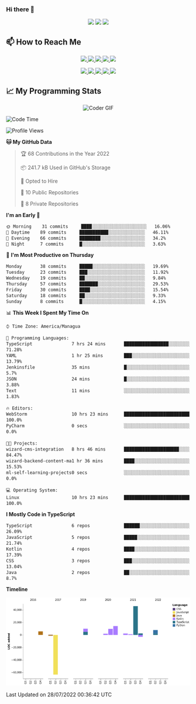 ### Hi there 👋

<!--
**DevKenny/DevKenny** is a ✨ _special_ ✨ repository because its `README.md` (this file) appears on your GitHub profile.

Here are some ideas to get you started:

- 🔭 I’m currently working on ...
- 🌱 I’m currently learning ...
- 👯 I’m looking to collaborate on ...
- 🤔 I’m looking for help with ...
- 💬 Ask me about ...
- 📫 How to reach me: ...
- 😄 Pronouns: ...
- ⚡ Fun fact: ...
-->

<p align = "center">
  <img src="https://github-readme-stats.vercel.app/api?username=DevKenny&count_private=true&show_icons=true&theme=graywhite&line_height=30&hide_border=true">
  <img src="https://github-readme-stats.vercel.app/api/top-langs/?username=DevKenny&hide=html,css&theme=graywhite&hide_border=true">
  <img src="https://github-profile-summary-cards.vercel.app/api/cards/profile-details?username=DevKenny&theme=vue">
</p>

## 📫 How to Reach Me

<p align="center">
 <a href="https://devkenny.github.io">
  <img src="https://img.shields.io/badge/DevKenny-%23206A5D.svg?&style=for-the-badge&logo=jquery&logoColor=white" />
 </a>

 <a href="https://www.linkedin.com/in/hreal92">
  <img src="https://img.shields.io/badge/connect-%230077B5.svg?&style=for-the-badge&logo=linkedin&logoColor=white" />
 </a>

 <a href="https://join.skype.com/invite/IQ6gVADlpBSM">
  <img src="https://img.shields.io/badge/chat-%2300AFF0.svg?&style=for-the-badge&logo=skype&logoColor=white" />
 </a>

 <a href="mailto:realherrold@gmail.com">
  <img src="https://img.shields.io/badge/email-%23C14438.svg?&style=for-the-badge&logo=Gmail&logoColor=white" />
 </a>

 <a href="https://wa.me/50589517503">
  <img src="https://img.shields.io/badge/Whatsapp-%2300BFA5.svg?&style=for-the-badge&logo=Whatsapp&logoColor=white" />
 </a>
</p>

<p align="center">
  <a href="#">
    <img src="https://badges.pufler.dev/visits/DevKenny/DevKenny?style=flat-square&color=green&logo=github">
  </a>
  <a href="#">
    <img src="https://badges.pufler.dev/years/DevKenny?style=flat-square&color=green&logo=github">
  </a>
  <a href="#">
    <img src="https://badges.pufler.dev/repos/DevKenny?style=flat-square&color=green&logo=github">
  </a>
  <a href="#">
    <img src="https://badges.pufler.dev/gists/DevKenny?style=flat-square&color=green&logo=github">
  </a>
  <a href="#">
    <img src="https://badges.pufler.dev/commits/monthly/DevKenny?style=flat-square&color=green&logo=github">
  </a>
</p>

## 📈 My Programming Stats

<p align="center">
 <img src="https://www.mygo.ge/uploads/blog/1584023795.jpg" alt="Coder GIF" style="max-width:500px">
</p>

<!--START_SECTION:waka-->
![Code Time](http://img.shields.io/badge/Code%20Time-4%2C098%20hrs%2013%20mins-blue)

![Profile Views](http://img.shields.io/badge/Profile%20Views-0-blue)

**🐱 My GitHub Data** 

> 🏆 68 Contributions in the Year 2022
 > 
> 📦 241.7 kB Used in GitHub's Storage 
 > 
> 💼 Opted to Hire
 > 
> 📜 10 Public Repositories 
 > 
> 🔑 8 Private Repositories  
 > 
**I'm an Early 🐤** 

```text
🌞 Morning    31 commits     ████░░░░░░░░░░░░░░░░░░░░░   16.06% 
🌆 Daytime    89 commits     ███████████░░░░░░░░░░░░░░   46.11% 
🌃 Evening    66 commits     ████████░░░░░░░░░░░░░░░░░   34.2% 
🌙 Night      7 commits      █░░░░░░░░░░░░░░░░░░░░░░░░   3.63%

```
📅 **I'm Most Productive on Thursday** 

```text
Monday       38 commits     █████░░░░░░░░░░░░░░░░░░░░   19.69% 
Tuesday      23 commits     ███░░░░░░░░░░░░░░░░░░░░░░   11.92% 
Wednesday    19 commits     ██░░░░░░░░░░░░░░░░░░░░░░░   9.84% 
Thursday     57 commits     ███████░░░░░░░░░░░░░░░░░░   29.53% 
Friday       30 commits     ████░░░░░░░░░░░░░░░░░░░░░   15.54% 
Saturday     18 commits     ██░░░░░░░░░░░░░░░░░░░░░░░   9.33% 
Sunday       8 commits      █░░░░░░░░░░░░░░░░░░░░░░░░   4.15%

```


📊 **This Week I Spent My Time On** 

```text
⌚︎ Time Zone: America/Managua

💬 Programming Languages: 
TypeScript               7 hrs 24 mins       █████████████████░░░░░░░░   71.28% 
YAML                     1 hr 25 mins        ███░░░░░░░░░░░░░░░░░░░░░░   13.79% 
Jenkinsfile              35 mins             █░░░░░░░░░░░░░░░░░░░░░░░░   5.7% 
JSON                     24 mins             █░░░░░░░░░░░░░░░░░░░░░░░░   3.88% 
Text                     11 mins             ░░░░░░░░░░░░░░░░░░░░░░░░░   1.83%

🔥 Editors: 
WebStorm                 10 hrs 23 mins      █████████████████████████   100.0% 
PyCharm                  0 secs              ░░░░░░░░░░░░░░░░░░░░░░░░░   0.0%

🐱‍💻 Projects: 
wizard-cms-integration   8 hrs 46 mins       █████████████████████░░░░   84.47% 
wizard-backend-content-ma1 hr 36 mins        ████░░░░░░░░░░░░░░░░░░░░░   15.53% 
ml-self-learning-projects0 secs              ░░░░░░░░░░░░░░░░░░░░░░░░░   0.0%

💻 Operating System: 
Linux                    10 hrs 23 mins      █████████████████████████   100.0%

```

**I Mostly Code in TypeScript** 

```text
TypeScript               6 repos             ██████░░░░░░░░░░░░░░░░░░░   26.09% 
JavaScript               5 repos             █████░░░░░░░░░░░░░░░░░░░░   21.74% 
Kotlin                   4 repos             ████░░░░░░░░░░░░░░░░░░░░░   17.39% 
CSS                      3 repos             ███░░░░░░░░░░░░░░░░░░░░░░   13.04% 
Java                     2 repos             ██░░░░░░░░░░░░░░░░░░░░░░░   8.7%

```


**Timeline**

![Chart not found](https://raw.githubusercontent.com/DevKenny/DevKenny/main/charts/bar_graph.png) 


 Last Updated on 28/07/2022 00:36:42 UTC
<!--END_SECTION:waka-->
